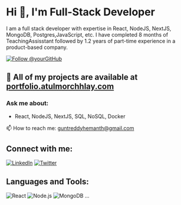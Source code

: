 # Hi 👋, I'm Full-Stack Developer

I am a full stack developer with expertise in React, NodeJS, NextJS, MongoDB, Postgres,JavaScript, etc. I have completed 8 months of TeachingAssisstant followed by 1.2 years of part-time experience in a product-based company.

[![Follow @yourGitHub](https://img.shields.io/github/followers/yourGitHub?label=Follow)](https://github.com/yourGitHub)

## 📂 All of my projects are available at [portfolio.atulmorchhlay.com](http://portfolio.atulmorchhlay.com)

### Ask me about:
- React, NodeJS, NextJS, SQL, NoSQL, Docker

📫 How to reach me: guntreddyhemanth@gmail.com

## Connect with me:
[![LinkedIn](https://img.shields.io/badge/LinkedIn-0077B5?style=for-the-badge&logo=linkedin&logoColor=white)](https://www.linkedin.com/in/hemanth-guntreddy-536242238/)
[![Twitter](https://img.shields.io/badge/Twitter-1DA1F2?style=for-the-badge&logo=twitter&logoColor=white)](https://x.com/GuntreddyH88382)

## Languages and Tools:
<img src="https://img.shields.io/badge/React-20232A?style=for-the-badge&logo=react&logoColor=61DAFB" alt="React" />
<img src="https://img.shields.io/badge/Node.js-43853D?style=for-the-badge&logo=node.js&logoColor=white" alt="Node.js" />
<img src="https://img.shields.io/badge/MongoDB-4EA94B?style=for-the-badge&logo=mongodb&logoColor=white" alt="MongoDB" />
...
